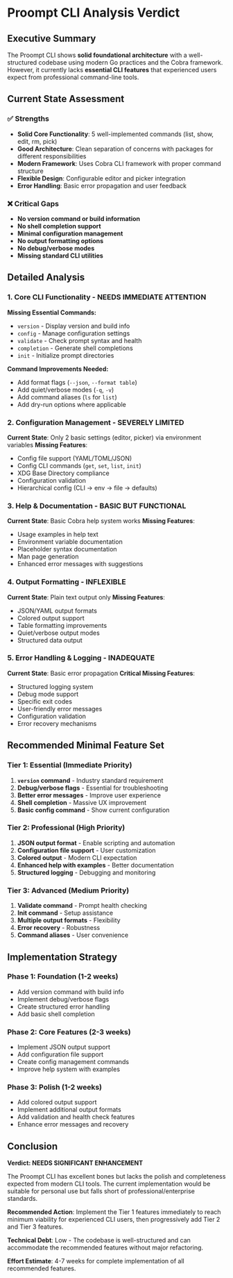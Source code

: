 # Proompt CLI Analysis Verdict

## Executive Summary

The Proompt CLI shows **solid foundational architecture** with a well-structured codebase using modern Go practices and the Cobra framework. However, it currently lacks **essential CLI features** that experienced users expect from professional command-line tools.

## Current State Assessment

### ✅ **Strengths**
- **Solid Core Functionality**: 5 well-implemented commands (list, show, edit, rm, pick)
- **Good Architecture**: Clean separation of concerns with packages for different responsibilities
- **Modern Framework**: Uses Cobra CLI framework with proper command structure
- **Flexible Design**: Configurable editor and picker integration
- **Error Handling**: Basic error propagation and user feedback

### ❌ **Critical Gaps**
- **No version command or build information**
- **No shell completion support**
- **Minimal configuration management**
- **No output formatting options**
- **No debug/verbose modes**
- **Missing standard CLI utilities**

## Detailed Analysis

### 1. Core CLI Functionality - **NEEDS IMMEDIATE ATTENTION**

**Missing Essential Commands:**
- `version` - Display version and build info
- `config` - Manage configuration settings
- `validate` - Check prompt syntax and health
- `completion` - Generate shell completions
- `init` - Initialize prompt directories

**Command Improvements Needed:**
- Add format flags (`--json`, `--format table`)
- Add quiet/verbose modes (`-q`, `-v`)
- Add command aliases (`ls` for `list`)
- Add dry-run options where applicable

### 2. Configuration Management - **SEVERELY LIMITED**

**Current State**: Only 2 basic settings (editor, picker) via environment variables
**Missing Features**:
- Config file support (YAML/TOML/JSON)
- Config CLI commands (`get`, `set`, `list`, `init`)
- XDG Base Directory compliance
- Configuration validation
- Hierarchical config (CLI → env → file → defaults)

### 3. Help & Documentation - **BASIC BUT FUNCTIONAL**

**Current State**: Basic Cobra help system works
**Missing Features**:
- Usage examples in help text
- Environment variable documentation
- Placeholder syntax documentation
- Man page generation
- Enhanced error messages with suggestions

### 4. Output Formatting - **INFLEXIBLE**

**Current State**: Plain text output only
**Missing Features**:
- JSON/YAML output formats
- Colored output support
- Table formatting improvements
- Quiet/verbose output modes
- Structured data output

### 5. Error Handling & Logging - **INADEQUATE**

**Current State**: Basic error propagation
**Critical Missing Features**:
- Structured logging system
- Debug mode support
- Specific exit codes
- User-friendly error messages
- Configuration validation
- Error recovery mechanisms

## Recommended Minimal Feature Set

### **Tier 1: Essential (Immediate Priority)**
1. **`version` command** - Industry standard requirement
2. **Debug/verbose flags** - Essential for troubleshooting
3. **Better error messages** - Improve user experience
4. **Shell completion** - Massive UX improvement
5. **Basic config command** - Show current configuration

### **Tier 2: Professional (High Priority)**
1. **JSON output format** - Enable scripting and automation
2. **Configuration file support** - User customization
3. **Colored output** - Modern CLI expectation
4. **Enhanced help with examples** - Better documentation
5. **Structured logging** - Debugging and monitoring

### **Tier 3: Advanced (Medium Priority)**
1. **Validate command** - Prompt health checking
2. **Init command** - Setup assistance
3. **Multiple output formats** - Flexibility
4. **Error recovery** - Robustness
5. **Command aliases** - User convenience

## Implementation Strategy

### **Phase 1: Foundation (1-2 weeks)**
- Add version command with build info
- Implement debug/verbose flags
- Create structured error handling
- Add basic shell completion

### **Phase 2: Core Features (2-3 weeks)**
- Implement JSON output support
- Add configuration file support
- Create config management commands
- Improve help system with examples

### **Phase 3: Polish (1-2 weeks)**
- Add colored output support
- Implement additional output formats
- Add validation and health check features
- Enhance error messages and recovery

## Conclusion

**Verdict: NEEDS SIGNIFICANT ENHANCEMENT**

The Proompt CLI has excellent bones but lacks the polish and completeness expected from modern CLI tools. The current implementation would be suitable for personal use but falls short of professional/enterprise standards.

**Recommended Action**: Implement the Tier 1 features immediately to reach minimum viability for experienced CLI users, then progressively add Tier 2 and Tier 3 features.

**Technical Debt**: Low - The codebase is well-structured and can accommodate the recommended features without major refactoring.

**Effort Estimate**: 4-7 weeks for complete implementation of all recommended features.
